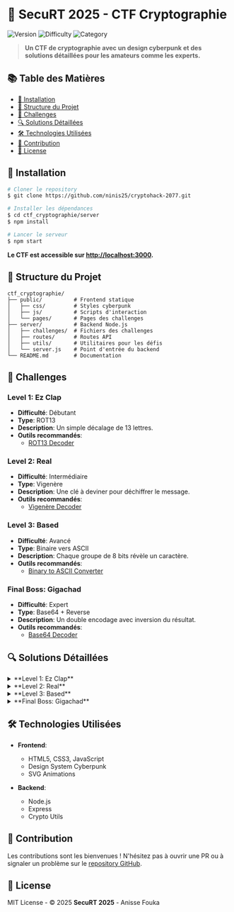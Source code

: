 # 🌟 **SecuRT 2025 - CTF Cryptographie**

![Version](https://img.shields.io/badge/version-1.0.0-blue.svg?style=flat-square)
![Difficulty](https://img.shields.io/badge/difficulty-progressive-orange.svg?style=flat-square)
![Category](https://img.shields.io/badge/category-cryptography-brightgreen.svg?style=flat-square)

> **Un CTF de cryptographie avec un design cyberpunk et des solutions détaillées pour les amateurs comme les experts.**

## 📚 **Table des Matières**

- [🚀 Installation](#-installation)
- [📁 Structure du Projet](#-structure-du-projet)
- [🎯 Challenges](#-challenges)
- [🔍 Solutions Détaillées](#-solutions-détaillées)
- [🛠️ Technologies Utilisées](#%EF%B8%8F-technologies-utilis%C3%A9es)
- [🤝 Contribution](#-contribution)
- [📝 License](#-license)

## 🚀 **Installation**

```bash
# Cloner le repository
$ git clone https://github.com/ninis25/cryptohack-2077.git

# Installer les dépendances
$ cd ctf_cryptographie/server
$ npm install

# Lancer le serveur
$ npm start
```

**Le CTF est accessible sur [http://localhost:3000](http://localhost:3000).**

## 📁 **Structure du Projet**

```plaintext
ctf_cryptographie/
├── public/          # Frontend statique
│   ├── css/         # Styles cyberpunk
│   ├── js/          # Scripts d'interaction
│   └── pages/       # Pages des challenges
├── server/          # Backend Node.js
│   ├── challenges/  # Fichiers des challenges
│   ├── routes/      # Routes API
│   ├── utils/       # Utilitaires pour les défis
│   └── server.js    # Point d'entrée du backend
└── README.md        # Documentation
```

## 🎯 **Challenges**

### **Level 1: Ez Clap**
- **Difficulté**: Débutant
- **Type**: ROT13
- **Description**: Un simple décalage de 13 lettres.
- **Outils recommandés**:
  - [ROT13 Decoder](https://rot13.com/)

### **Level 2: Real**
- **Difficulté**: Intermédiaire
- **Type**: Vigenère
- **Description**: Une clé à deviner pour déchiffrer le message.
- **Outils recommandés**:
  - [Vigenère Decoder](https://www.dcode.fr/vigenere-cipher)

### **Level 3: Based**
- **Difficulté**: Avancé
- **Type**: Binaire vers ASCII
- **Description**: Chaque groupe de 8 bits révèle un caractère.
- **Outils recommandés**:
  - [Binary to ASCII Converter](https://www.rapidtables.com/convert/number/binary-to-ascii.html)

### **Final Boss: Gigachad**
- **Difficulté**: Expert
- **Type**: Base64 + Reverse
- **Description**: Un double encodage avec inversion du résultat.
- **Outils recommandés**:
  - [Base64 Decoder](https://www.base64decode.org/)

## 🔍 **Solutions Détaillées**

<details>
<summary>**Level 1: Ez Clap**</summary>

### **Méthode de résolution**
1. Identifier le ROT13 (décalage de 13 lettres).
2. Utiliser un décodeur ROT13.
3. Message chiffré: `PGS{engvb_cyhf_g_rf_ahy}`
4. Flag: `CTF{ratio_plus_t_es_nul}`

```python
def rot13(message):
    result = ""
    for char in message:
        if char.isalpha():
            ascii_offset = ord('a') if char.islower() else ord('A')
            result += chr((ord(char) - ascii_offset + 13) % 26 + ascii_offset)
        else:
            result += char
    return result
```

</details>

<details>
<summary>**Level 2: Real**</summary>

### **Méthode de résolution**
1. Identifier Vigenère avec la clé "NPC".
2. Utiliser un outil pour décrypter.
3. Message chiffré: `HGY{pbzzbf_Y_orfgvr_se_se}`
4. Flag: `CTF{common_L_bestie_fr_fr}`

```python
def vigenere_decrypt(cipher_text, key):
    result = ""
    key_length = len(key)
    key_as_int = [ord(i) for i in key]
    for i in range(len(cipher_text)):
        if cipher_text[i].isalpha():
            ascii_offset = ord('a') if cipher_text[i].islower() else ord('A')
            key_index = i % key_length
            result += chr((ord(cipher_text[i]) - ascii_offset - (key_as_int[key_index] - ord('A'))) % 26 + ascii_offset)
        else:
            result += cipher_text[i]
    return result
```

</details>

<details>
<summary>**Level 3: Based**</summary>

### **Méthode de résolution**
1. Convertir le binaire en ASCII.
2. Chaque groupe de 8 bits = 1 caractère.
3. Flag: `CTF{crying_in_binary}`

```python
def binary_to_text(binary):
    return ''.join(chr(int(binary[i:i+8], 2)) for i in range(0, len(binary), 8))
```

</details>

<details>
<summary>**Final Boss: Gigachad**</summary>

### **Méthode de résolution**
1. Décoder le Base64.
2. Inverser le résultat.
3. Message: `ZGV2b3JwcGFfZGFoY2FnaWd7RlRD`
4. Flag: `CTF{gigachad_approved}`

```python
import base64

def solve_final(encoded):
    decoded = base64.b64decode(encoded).decode()
    return decoded[::-1]
```

</details>

## 🛠️ **Technologies Utilisées**

- **Frontend**:
  - HTML5, CSS3, JavaScript
  - Design System Cyberpunk
  - SVG Animations

- **Backend**:
  - Node.js
  - Express
  - Crypto Utils

## 🤝 **Contribution**

Les contributions sont les bienvenues ! N'hésitez pas à ouvrir une PR ou à signaler un problème sur le [repository GitHub](https://github.com/ninis25/cryptohack-2077).

## 📝 **License**

MIT License - © 2025 **SecuRT 2025** - Anisse Fouka

